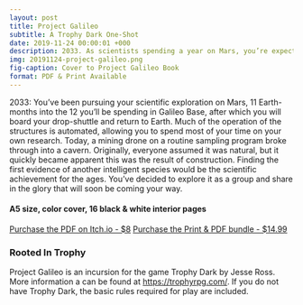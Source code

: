 ```yaml
---
layout: post
title: Project Galileo
subtitle: A Trophy Dark One-Shot
date: 2019-11-24 00:00:01 +000
description: 2033. As scientists spending a year on Mars, you’re expecting to make discoveries. And you might have just made the most important discovery in human history.
img: 20191124-project-galileo.png
fig-caption: Cover to Project Galileo Book
format: PDF & Print Available
---
```

2033: You’ve been pursuing your scientific exploration on Mars, 11 Earth-months into the 12 you’ll be spending in Galileo Base, after which you will board your drop-shuttle and return to Earth. Much of the operation of the structures is automated, allowing you to spend most of your time on your own research. Today, a mining drone on a routine sampling program broke through into a cavern. Originally, everyone assumed it was natural, but it quickly became apparent this was the result of construction. Finding the first evidence of another intelligent species would be the scientific achievement for the ages. You’ve decided to explore it as a group and share in the glory that will soon be coming your way.

#### A5 size, color cover, 16 black & white interior pages

[Purchase the PDF on Itch.io - $8](https://byemberandash.itch.io/project-galileo/purchase)
[Purchase the Print & PDF bundle - $14.99](https://byemberandash.itch.io/project-galileo/purchase?reward_id=4249)

### Rooted In Trophy

Project Galileo is an incursion for the game Trophy Dark by Jesse Ross. More information a can be found at https://trophyrpg.com/. If you do not have Trophy Dark, the basic rules required for play are included.
